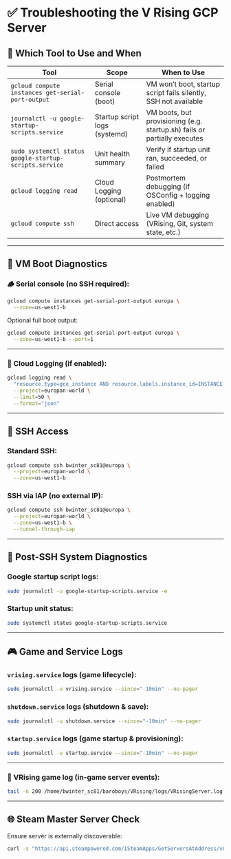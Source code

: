 # ✅ **Troubleshooting the V Rising GCP Server**

## 🧭 **Which Tool to Use and When**

| Tool                                                   | Scope                         | When to Use                                                              |
| ------------------------------------------------------ | ----------------------------- |--------------------------------------------------------------------------|
| `gcloud compute instances get-serial-port-output`      | Serial console (boot)         | VM won’t boot, startup script fails silently, SSH not available          |
| `journalctl -u google-startup-scripts.service`         | Startup script logs (systemd) | VM boots, but provisioning (e.g. startup.sh) fails or partially executes |
| `sudo systemctl status google-startup-scripts.service` | Unit health summary           | Verify if startup unit ran, succeeded, or failed                         |
| `gcloud logging read`                                  | Cloud Logging (optional)      | Postmortem debugging (if OSConfig + logging enabled)                     |
| `gcloud compute ssh`                                   | Direct access                 | Live VM debugging (VRising, Git, system state, etc.)                     |

---

## 🔌 **VM Boot Diagnostics**

### 🪵 Serial console (no SSH required):

```bash
gcloud compute instances get-serial-port-output europa \
  --zone=us-west1-b
```

Optional full boot output:

```bash
gcloud compute instances get-serial-port-output europa \
  --zone=us-west1-b --port=1
```

---

### 📖 Cloud Logging (if enabled):

```bash
gcloud logging read \
  "resource.type=gce_instance AND resource.labels.instance_id=INSTANCE_ID" \
  --project=europan-world \
  --limit=50 \
  --format="json"
```

---

## 🔐 **SSH Access**

### Standard SSH:

```bash
gcloud compute ssh bwinter_sc81@europa \
  --project=europan-world \
  --zone=us-west1-b
```

### SSH via IAP (no external IP):

```bash
gcloud compute ssh bwinter_sc81@europa \
  --project=europan-world \
  --zone=us-west1-b \
  --tunnel-through-iap
```

---

## 🧪 **Post-SSH System Diagnostics**

### Google startup script logs:

```bash
sudo journalctl -u google-startup-scripts.service -e
```

### Startup unit status:

```bash
sudo systemctl status google-startup-scripts.service
```

---

## 🎮 **Game and Service Logs**

### `vrising.service` logs (game lifecycle):

```bash
sudo journalctl -u vrising.service --since="-10min" --no-pager
```

### `shutdown.service` logs (shutdown & save):

```bash
sudo journalctl -u shutdown.service --since="-10min" --no-pager
```

### `startup.service` logs (game startup & provisioning):

```bash
sudo journalctl -u startup.service --since="-10min" --no-pager
```

---

### 📜 VRising game log (in-game server events):

```bash
tail -n 200 /home/bwinter_sc81/baroboys/VRising/logs/VRisingServer.log
```

---

## 🌐 **Steam Master Server Check**

Ensure server is externally discoverable:

```bash
curl -s "https://api.steampowered.com/ISteamApps/GetServersAtAddress/v0001?addr=$(curl -s ifconfig.me)"
```